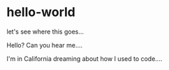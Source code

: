 # hello-world
let's see where this goes...

Hello?  Can you hear me....

I'm in California dreaming about how I used to code....

